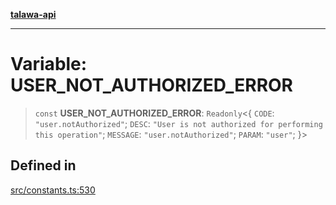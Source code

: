 [**talawa-api**](../../README.md)

***

# Variable: USER\_NOT\_AUTHORIZED\_ERROR

> `const` **USER\_NOT\_AUTHORIZED\_ERROR**: `Readonly`\<\{ `CODE`: `"user.notAuthorized"`; `DESC`: `"User is not authorized for performing this operation"`; `MESSAGE`: `"user.notAuthorized"`; `PARAM`: `"user"`; \}\>

## Defined in

[src/constants.ts:530](https://github.com/Suyash878/talawa-api/blob/b5a9d8b4a1ea678a3d6f5b710b3721f91a3052fc/src/constants.ts#L530)
